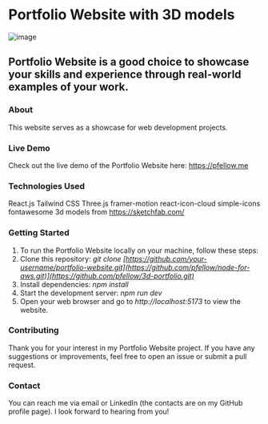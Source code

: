 # Portfolio Website with 3D models

![image](https://github.com/pfellow/node-for-aws/assets/38953823/d8770f3d-9a14-4e34-9f23-a407daa32497)

## Portfolio Website is a good choice to showcase your skills and experience through real-world examples of your work.

### About
This website serves as a showcase for web development projects.

### Live Demo
Check out the live demo of the Portfolio Website here: https://pfellow.me

### Technologies Used
React.js
Tailwind CSS
Three.js
framer-motion
react-icon-cloud
simple-icons
fontawesome
3d models from https://sketchfab.com/

### Getting Started
1. To run the Portfolio Website locally on your machine, follow these steps:
2. Clone this repository: *git clone [https://github.com/your-username/portfolio-website.git](https://github.com/pfellow/node-for-aws.git)](https://github.com/pfellow/3d-portfolio.git)*
3. Install dependencies: *npm install*
4. Start the development server: *npm run dev*
5. Open your web browser and go to *http://localhost:5173* to view the website.

### Contributing
Thank you for your interest in my Portfolio Website project. If you have any suggestions or improvements, feel free to open an issue or submit a pull request.

### Contact
You can reach me via email or LinkedIn (the contacts are on my GitHub profile page). I look forward to hearing from you!
